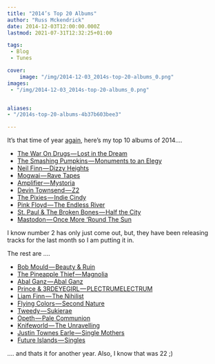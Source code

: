 ```yaml
---
title: "2014’s Top 20 Albums"
author: "Russ Mckendrick"
date: 2014-12-03T12:00:00.000Z
lastmod: 2021-07-31T12:32:25+01:00

tags:
 - Blog
 - Tunes

cover:
    image: "/img/2014-12-03_2014s-top-20-albums_0.png" 
images:
 - "/img/2014-12-03_2014s-top-20-albums_0.png"


aliases:
- "/2014s-top-20-albums-4b37b603bee3"

---
```


It’s that time of year [again](/2013/12/08/top-10-2013/), here’s my top 10 albums of 2014….

- [The War On Drugs — Lost in the Dream](http://open.spotify.com/album/14xxjLlbGy8ACm4MorBjD5)
- [The Smashing Pumpkins — Monuments to an Elegy](http://open.spotify.com/album/7CBU0R0Rj9MaedvP3CKoj5)
- [Neil Finn — Dizzy Heights](http://open.spotify.com/album/6ajnvgSNv3H0cUn4kOVui6)
- [Mogwai — Rave Tapes](http://open.spotify.com/album/2fpcgO6HxWRz4u2dm3ECsH)
- [Amplifier — Mystoria](http://open.spotify.com/album/0EYy4iOYvfFp1zYgRW20jP)
- [Devin Townsend — Z2](http://open.spotify.com/album/2iYw6R8T4DycaeS3LUz575)
- [The Pixies — Indie Cindy](http://open.spotify.com/album/2buKtzUMKIsPcusMqnRYTk)
- [Pink Floyd — The Endless River](http://open.spotify.com/album/0fXAlQ9wTG2glNJvZEkBZc)
- [St. Paul & The Broken Bones — Half the City](http://open.spotify.com/album/2tqtj2GCsOGoYZWkhr81nW)
- [Mastodon — Once More ‘Round The Sun](http://open.spotify.com/album/7mEkBi9a2p2f1WQbnH8Qk5)

I know number 2 has only just come out, but, they have been releasing tracks for the last month so I am putting it in.

The rest are ….

- [Bob Mould — Beauty & Ruin](http://open.spotify.com/album/1Y4SnhJ0qALAVy2NYm5viY)
- [The Pineapple Thief — Magnolia](http://open.spotify.com/album/0X7LXGCRhhlwmLOMBsdmkp)
- [Abal Ganz — Abal Ganz](http://open.spotify.com/album/2iefRDPaHNo2bdYKQD4DpQ)
- [Prince & 3RDEYEGIRL — PLECTRUMELECTRUM](http://open.spotify.com/album/675uV1x91y53JcI7elQN2b)
- [Liam Finn — The Nihilist](http://open.spotify.com/album/6P0nAVCIAoFuOomJKulCSC)
- [Flying Colors — Second Nature](http://open.spotify.com/album/36MGBPCkP85WUf708MSNxW)
- [Tweedy — Sukierae](http://open.spotify.com/album/3xclzHODA8TUREPKjgEZhj)
- [Opeth — Pale Communion](http://open.spotify.com/album/0DLImjuzdrOBQKtYLlf3C5)
- [Knifeworld — The Unravelling](http://open.spotify.com/album/4oYZouptaiq0S74Lxwo6d4)
- [Justin Townes Earle — Single Mothers](http://open.spotify.com/album/0PoFGwkdrC11YIfat5NX22)
- [Future Islands — Singles](http://open.spotify.com/album/1dKh4z5Aayt8FFDWjO5FDh)

…. and thats it for another year. Also, I know that was 22 ;)

